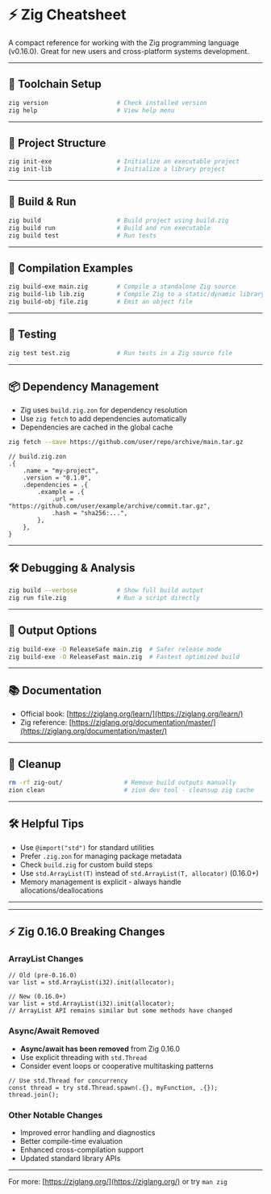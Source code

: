 # ⚡ Zig Cheatsheet

A compact reference for working with the Zig programming language (v0.16.0). Great for new users and cross-platform systems development.

---

## 🔧 Toolchain Setup

```bash
zig version                   # Check installed version
zig help                      # View help menu
```

---

## 📁 Project Structure

```bash
zig init-exe                  # Initialize an executable project
zig init-lib                  # Initialize a library project
```

---

## 🚀 Build & Run

```bash
zig build                     # Build project using build.zig
zig build run                 # Build and run executable
zig build test                # Run tests
```

---

## 🔨 Compilation Examples

```bash
zig build-exe main.zig        # Compile a standalone Zig source
zig build-lib lib.zig         # Compile Zig to a static/dynamic library
zig build-obj file.zig        # Emit an object file
```

---

## 🧪 Testing

```bash
zig test test.zig             # Run tests in a Zig source file
```

---

## 📦 Dependency Management

- Zig uses `build.zig.zon` for dependency resolution
- Use `zig fetch` to add dependencies automatically
- Dependencies are cached in the global cache

```bash
zig fetch --save https://github.com/user/repo/archive/main.tar.gz
```

```zig
// build.zig.zon
.{
    .name = "my-project",
    .version = "0.1.0",
    .dependencies = .{
        .example = .{
            .url = "https://github.com/user/example/archive/commit.tar.gz",
            .hash = "sha256:...",
        },
    },
}
```

---

## 🛠 Debugging & Analysis

```bash
zig build --verbose           # Show full build output
zig run file.zig              # Run a script directly
```

---

## 📁 Output Options

```bash
zig build-exe -O ReleaseSafe main.zig  # Safer release mode
zig build-exe -O ReleaseFast main.zig  # Fastest optimized build
```

---

## 📚 Documentation

- Official book: [https://ziglang.org/learn/](https://ziglang.org/learn/)
- Zig reference: [https://ziglang.org/documentation/master/](https://ziglang.org/documentation/master/)

---

## 🧼 Cleanup

```bash
rm -rf zig-out/                 # Remove build outputs manually
zion clean                      # zion dev tool - cleansup zig cache
```

---

## 🛠 Helpful Tips

- Use `@import("std")` for standard utilities
- Prefer `.zig.zon` for managing package metadata
- Check `build.zig` for custom build steps
- Use `std.ArrayList(T)` instead of `std.ArrayList(T, allocator)` (0.16.0+)
- Memory management is explicit - always handle allocations/deallocations

---

---

## ⚡ Zig 0.16.0 Breaking Changes

### ArrayList Changes
```zig
// Old (pre-0.16.0)
var list = std.ArrayList(i32).init(allocator);

// New (0.16.0+)
var list = std.ArrayList(i32).init(allocator);
// ArrayList API remains similar but some methods have changed
```

### Async/Await Removed
- **Async/await has been removed** from Zig 0.16.0
- Use explicit threading with `std.Thread`
- Consider event loops or cooperative multitasking patterns

```zig
// Use std.Thread for concurrency
const thread = try std.Thread.spawn(.{}, myFunction, .{});
thread.join();
```

### Other Notable Changes
- Improved error handling and diagnostics
- Better compile-time evaluation
- Enhanced cross-compilation support
- Updated standard library APIs

---

For more: [https://ziglang.org/](https://ziglang.org/) or try `man zig`

